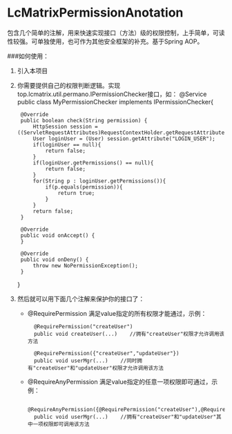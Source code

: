 # LcMatrixPermissionAnotation
包含几个简单的注解，用来快速实现接口（方法）级的权限控制，上手简单，可读性较强。可单独使用，也可作为其他安全框架的补充。基于Spring AOP。

###如何使用：

1. 引入本项目
2. 你需要提供自己的权限判断逻辑。实现top.lcmatrix.util.permano.IPermissionChecker接口，如：
    @Service
    public class MyPermissionChecker implements IPermissionChecker{
    
    	@Override
    	public boolean check(String permission) {
    		HttpSession session = ((ServletRequestAttributes)RequestContextHolder.getRequestAttributes()).getRequest().getSession();
    		User loginUser = (User) session.getAttribute("LOGIN_USER");
    		if(loginUser == null){
    			return false;
    		}
    		if(loginUser.getPermissions() == null){
    			return false;
    		}
    		for(String p : loginUser.getPermissions()){
    			if(p.equals(permission)){
    				return true;
    			}
    		}
    		return false;
    	}
    
    	@Override
    	public void onAccept() {
    	}
    
    	@Override
    	public void onDeny() {
    		throw new NoPermissionException();
    	}
    
    }
3. 然后就可以用下面几个注解来保护你的接口了：

    * @RequirePermission 满足value指定的所有权限才能通过，示例：

            @RequirePermission("createUser")
            public void createUser(...)    //拥有"createUser"权限才允许调用该方法

            @RequirePermission({"createUser","updateUser"})
            public void userMgr(...)    //同时拥有"createUser"和"updateUser"权限才允许调用该方法
    * @RequireAnyPermission  满足value指定的任意一项权限即可通过，示例：
     
            @RequireAnyPermission({@RequirePermission("createUser"),@RequirePermission("updateUser")})
            public void userMgr(...)    //拥有"createUser"和"updateUser"其中一项权限即可调用该方法